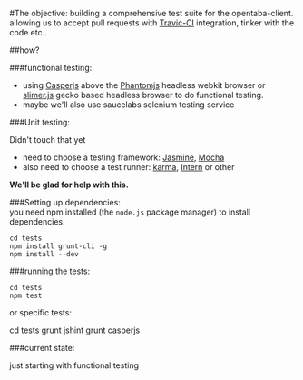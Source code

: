 #The objective:
building a comprehensive test suite for the opentaba-client. allowing us to accept pull requests with [Travic-CI]() integration, tinker with the code etc..

##how?

###functional testing:
* using [Casperjs](http://casperjs.org/) above the [Phantomjs](http://phantomjs.org/index.html) headless webkit browser or [slimer.js](http://slimerjs.org/) gecko based headless browser to do functional testing.
* maybe we'll also use saucelabs selenium testing service

###Unit testing:

Didn't touch that yet

* need to choose a testing framework: [Jasmine](http://pivotal.github.io/jasmine/), [Mocha](http://visionmedia.github.io/mocha/)
* also need to choose a test runner: [karma](http://karma-runner.github.io/0.10/index.html), [Intern](http://theintern.io/) or other

**We'll be glad for help with this.**

###Setting up dependencies:  
you need npm installed (the ```node.js``` package manager) to install dependencies.

    cd tests
    npm install grunt-cli -g
    npm install --dev

###running the tests:  

    cd tests
    npm test

or specific tests:

   cd tests
   grunt jshint
   grunt casperjs

###current state:

 just starting with functional testing
